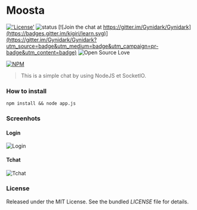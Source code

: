 # Moosta

[!['License'](https://img.shields.io/badge/License-MIT-blue.svg)](http://gynidark.github.io/)
![status](https://img.shields.io/badge/status-dev-red.svg)
[![Join the chat at https://gitter.im/Gynidark/Gynidark](https://badges.gitter.im/kigiri/learn.svg)](https://gitter.im/Gynidark/Gynidark?utm_source=badge&utm_medium=badge&utm_campaign=pr-badge&utm_content=badge)
![Open Source Love](https://badges.frapsoft.com/os/v1/open-source.svg?v=103)

[![NPM](https://nodei.co/npm/moosta.png?downloads=true&downloadRank=true&stars=true)](https://nodei.co/npm/moosta/)

> This is a simple chat by using NodeJS et SocketIO.

### How to install
```
npm install && node app.js
```

### Screenhots
#### Login
![Login](https://img15.hostingpics.net/pics/115242tlchargement1.png)
#### Tchat
![Tchat](https://img4.hostingpics.net/pics/725803tlchargement5.png)

### License
Released under the MIT License. See the bundled *LICENSE* file for details.
